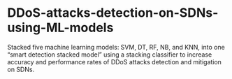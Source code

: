 # DDoS-attacks-detection-on-SDNs-using-ML-models
Stacked five machine learning models: SVM, DT, RF, NB, and KNN, into one “smart detection stacked model” using  a stacking classifier to increase accuracy and performance rates of DDoS attacks detection and mitigation on SDNs.
